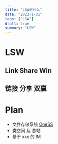 ```yaml
---
title: "LSW是什么"
date: "2022-1-31"
tags: ["LSW"]
draft: true
summary: "LSW"
---
```


# LSW

## Link Share Win

## 链接 分享 双赢

# Plan

- 文件存储系统 [OneSS](https://github.com/Tualin14/OneSS)
- 类空间 及 总站
- 基于 xxx 的 IM
